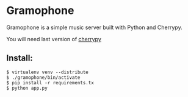 Gramophone
==========

Gramophone is a simple music server built with Python and Cherrypy.

You will need last version of [cherrypy](https://bitbucket.org/cherrypy/cherrypy/overview)

Install:
--------

    $ virtualenv venv --distribute
    $ ./gramophone/bin/activate
    $ pip install -r requirements.tx
    $ python app.py
